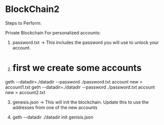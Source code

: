 # BlockChain2
Steps to Perform: 

Private Blockchain
For personalized accounts:
1. password.txt -> This includes the password you will use to unlock your account. 

2. # first we create some accounts 
 geth --datadir=./datadir --password ./password.txt account new > account1.txt 
 geth --datadir=./datadir --password ./password.txt account new > account2.txt

3. genesis.json -> This will init the blockchain. Update this to use the addresses from one of the new accounts 

4. geth --datadir ./datadir init genisis.json
